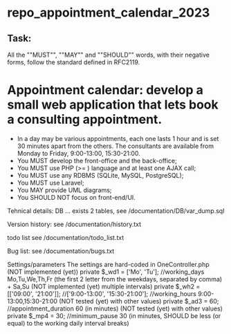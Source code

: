 # repo_appointment_calendar_2023
## Task:
All the ""MUST"", ""MAY"" and ""SHOULD"" words, with their negative forms, follow the standard defined in RFC2119.

# Appointment calendar: develop a small web application that lets book a consulting appointment.
- In a day may be various appointments, each one lasts 1 hour and is set 30 minutes apart from the others. The consultants are available from Monday to Friday, 9:00-13:00, 15:30-21:00.
- You MUST develop the front-office and the back-office;
- You MUST use PHP (>= ) language and at least one AJAX call;
- You MUST use any RDBMS (SQLite, MySQL, PostgreSQL);
- You MUST use Laravel;
- You MAY provide UML diagrams;
- You SHOULD NOT focus on front-end/UI.


Tehnical details:
DB ... exists 2 tables, see /documentation/DB/var_dump.sql

Version history:
see /documentation/history.txt

todo list
see /documentation/todo_list.txt

Bug list:
see /documentation/bugs.txt

Settings/parameters
The settings are hard-coded in OneController.php
    (NOT implemented (yet)) private $_wd1 = ['Mo', 'Tu']; //working_days			Mo,Tu,We,Th,Fr (the first 2 letter from the weekdays, separated by comma) + Sa,Su
    (NOT implemented (yet) multiple intervals) private $_wh2 = [['09:00', '21:00']]; //['9:00-13:00', '15:30-21:00']; //working_hours			9:00-13:00,15:30-21:00
(NOT tested (yet) with other values) private $_ad3 = 60; //appointment_duration	60 (in minutes)
(NOT tested (yet) with other values) private $_mp4 = 30; //minimum_pause			30 (in minutes, SHOULD be less (or equal) to the working daily interval breaks)
